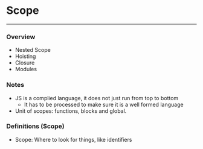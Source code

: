 # Scope
---

### Overview
- Nested Scope
- Hoisting
- Closure
- Modules

### Notes
- JS is a complied language, it does not just run from top to bottom
  - It has to be processed to make sure it is a well formed language
- Unit of scopes: functions, blocks and global.

### Definitions (Scope)
- Scope: Where to look for things, like identifiers